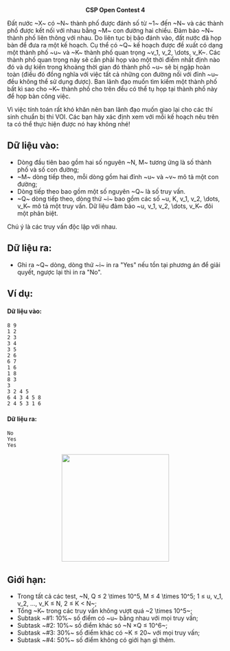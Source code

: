 **<center>CSP Open Contest 4</center>**

Đất nước ~X~ có ~N~ thành phố được đánh số từ ~1~ đến ~N~ và các thành phố được kết nối với nhau bằng ~M~ con đường hai chiều. Đảm bảo ~N~ thành phố liên thông với nhau. Do liên tục bị bão đánh vào, đất nước đã họp bàn để đưa ra một kế hoạch. Cụ thể có ~Q~ kế hoạch được đề xuất có dạng một thành phố ~u~ và ~K~ thành phố quan trọng ~v_1, v_2, \dots, v_K~. Các thành phố quan trọng này sẽ cần phải họp vào một thời điểm nhất định nào đó và dự kiến trong khoảng thời gian đó thành phố ~u~ sẽ bị ngập hoàn toàn (điều đó đồng nghĩa với việc tất cả những con đường nối với đỉnh ~u~ đều không thể sử dụng được). Ban lãnh đạo muốn tìm kiếm một thành phố bất kì sao cho ~K~ thành phố cho trên đều có thể tụ họp tại thành phố này để họp bàn công việc.

Vì việc tính toán rất khó khăn nên ban lãnh đạo muốn giao lại cho các thí sinh chuẩn bị thi VOI. Các bạn hãy xác định xem với mỗi kế hoạch nêu trên ta có thể thực hiện được nó hay không nhé!

## Dữ liệu vào:
- Dòng đầu tiên bao gồm hai số nguyên ~N, M~ tương ứng là số thành phố và số con đường;
- ~M~ dòng tiếp theo, mỗi dòng gồm hai đỉnh ~u~ và ~v~ mô tả một con đường;
- Dòng tiếp theo bao gồm một số nguyên ~Q~ là số truy vấn.
- ~Q~ dòng tiếp theo, dòng thứ ~i~ bao gồm các số ~u, K, v_1, v_2, \dots, v_K~ mô tả một truy vấn. Dữ liệu đảm bảo ~u, v_1, v_2, \dots, v_K~ đôi một phân biệt.

Chú ý là các truy vấn độc lập với nhau.

## Dữ liệu ra:
- Ghi ra ~Q~ dòng, dòng thứ ~i~ in ra "Yes" nếu tồn tại phương án để giải quyết, ngược lại thì in ra "No".

## Ví dụ:
#### Dữ liệu vào:
```
8 9
1 2
2 3
3 4
3 5
2 6
6 7
1 6
1 8
8 3
3
3 2 4 5
6 4 3 4 5 8
2 4 5 3 1 6
```

#### Dữ liệu ra:
```
No
Yes
Yes
```
<center><img src="/images/problems/1462/CITIES.png" width="250px" /></center>

## Giới hạn:
- Trong tất cả các test, ~N, Q ≤ 2 \times 10^5, M ≤ 4 \times 10^5; 1 ≤ u, v_1, v_2, ..., v_K ≤ N, 2 ≤ K < N~;
- Tổng ~K~ trong các truy vấn không vượt quá ~2 \times 10^5~;
- Subtask ~\#1: 10\%~ số điểm có ~u~ bằng nhau với mọi truy vấn;
- Subtask ~\#2: 10\%~ số điểm khác só ~N ×Q ≤ 10^6~;
- Subtask ~\#3: 30\%~ số điểm khác có ~K ≤ 20~ với mọi truy vấn;
- Subtask ~\#4: 50\%~ số điểm không có giới hạn gì thêm.